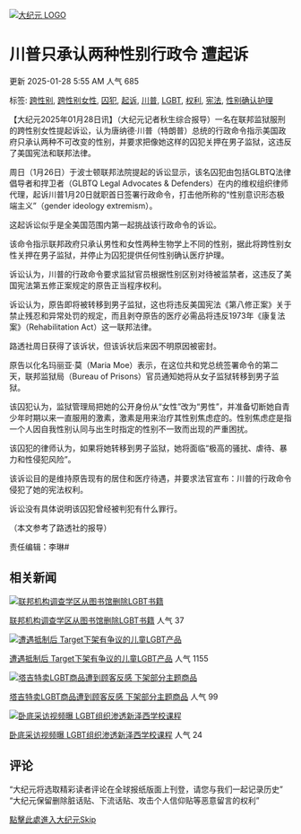 [![大纪元 LOGO](https://www.epochtimes.com/assets/themes/djy/images/ET_Logo_2_cn.png)](/gb/ "大纪元首页")

# 川普只承认两种性别行政令 遭起诉

更新 2025-01-28 5:55 AM 人气 685

标签: [跨性别](https://www.epochtimes.com/gb/tag/%E8%B7%A8%E6%80%A7%E5%88%AB.html), [跨性别女性](https://www.epochtimes.com/gb/tag/%E8%B7%A8%E6%80%A7%E5%88%AB%E5%A5%B3%E6%80%A7.html), [囚犯](https://www.epochtimes.com/gb/tag/%E5%9B%9A%E7%8A%AF.html), [起诉](https://www.epochtimes.com/gb/tag/%E8%B5%B7%E8%AF%89.html), [川普](https://www.epochtimes.com/gb/tag/%E5%B7%9D%E6%99%AE.html), [LGBT](https://www.epochtimes.com/gb/tag/lgbt.html), [权利](https://www.epochtimes.com/gb/tag/%E6%9D%83%E5%88%A9.html), [宪法](https://www.epochtimes.com/gb/tag/%E5%AE%AA%E6%B3%95.html), [性别确认护理](https://www.epochtimes.com/gb/tag/%E6%80%A7%E5%88%AB%E7%A1%AE%E8%AE%A4%E6%8A%A4%E7%90%86.html)

【大纪元2025年01月28日讯】（大纪元记者秋生综合报导）一名在联邦监狱服刑的跨性别女性提起诉讼，认为唐纳德‧川普（特朗普）总统的行政命令指示美国政府只承认两种不可改变的性别，并要求把像她这样的囚犯关押在男子监狱，这违反了美国宪法和联邦法律。

周日（1月26日）于波士顿联邦法院提起的诉讼显示，该名囚犯由包括GLBTQ法律倡导者和捍卫者（GLBTQ Legal Advocates & Defenders）在内的维权组织律师代理，起诉川普1月20日就职首日签署行政命令，打击他所称的“性别意识形态极端主义”（gender ideology extremism）。

这起诉讼似乎是全美国范围内第一起挑战该行政命令的诉讼。

该命令指示联邦政府只承认男性和女性两种生物学上不同的性别，据此将跨性别女性关押在男子监狱，并停止为囚犯提供任何性别确认医疗护理。

诉讼认为，川普的行政命令要求监狱官员根据性别区别对待被监禁者，这违反了美国宪法第五修正案规定的原告正当程序权利。

诉讼认为，原告即将被转移到男子监狱，这也将违反美国宪法《第八修正案》关于禁止残忍和异常处罚的规定，而且剥夺原告的医疗必需品将违反1973年《康复法案》（Rehabilitation Act）这一联邦法律。

路透社周日获得了该诉状，但该诉状后来因不明原因被密封。

原告以化名玛丽亚‧莫（Maria Moe）表示，在这位共和党总统签署命令的第二天，联邦监狱局（Bureau of Prisons）官员通知她将从女子监狱转移到男子监狱。

该囚犯认为，监狱管理局把她的公开身份从“女性”改为“男性”，并准备切断她自青少年时期以来一直服用的激素，激素是用来治疗其性别焦虑症的。性别焦虑症是指一个人因自我性别认同与出生时指定的性别不一致而出现的严重困扰。

该囚犯的律师认为，如果将她转移到男子监狱，她将面临“极高的骚扰、虐待、暴力和性侵犯风险”。

该诉讼目的是维持原告现有的居住和医疗待遇，并要求法官宣布：川普的行政命令侵犯了她的宪法权利。

诉讼没有具体说明该囚犯曾经被判犯有什么罪行。

（本文参考了路透社的报导）

责任编辑：李琳#

## 相关新闻

[![联邦机构调查学区从图书馆删除LGBT书籍](https://i.epochtimes.com/assets/uploads/2022/12/id13890980-GettyImages-1235357020-320x200.jpg)](https://www.epochtimes.com/gb/22/12/24/n13890979.htm)

[联邦机构调查学区从图书馆删除LGBT书籍](https://www.epochtimes.com/gb/22/12/24/n13890979.htm) 人气 37

[![遭遇抵制后 Target下架有争议的儿童LGBT产品](https://i.epochtimes.com/assets/uploads/2023/05/id14003284-target-store-1200x900-320x200.jpg)](https://www.epochtimes.com/gb/23/5/24/n14003283.htm)

[遭遇抵制后 Target下架有争议的儿童LGBT产品](https://www.epochtimes.com/gb/23/5/24/n14003283.htm) 人气 1155

[![塔吉特卖LGBT商品遭到顾客反感 下架部分主题商品](/assets/themes/djy/images/djy_post_default_featured_image_320x200.jpg)](https://www.epochtimes.com/gb/23/6/16/n14017094.htm)

[塔吉特卖LGBT商品遭到顾客反感 下架部分主题商品](https://www.epochtimes.com/gb/23/6/16/n14017094.htm) 人气 99

[![卧底采访视频曝 LGBT组织渗透新泽西学校课程](https://i.epochtimes.com/assets/uploads/2023/09/id14081043-IMG_2986-320x200.jpg)](https://www.epochtimes.com/gb/23/9/25/n14081042.htm)

[卧底采访视频曝 LGBT组织渗透新泽西学校课程](https://www.epochtimes.com/gb/23/9/25/n14081042.htm) 人气 24

## 评论

“大纪元将选取精彩读者评论在全球报纸版面上刊登，请您与我们一起记录历史” “大纪元保留删除脏话贴、下流话贴、攻击个人信仰贴等恶意留言的权利”

[點擊此處進入大纪元Skip](#)